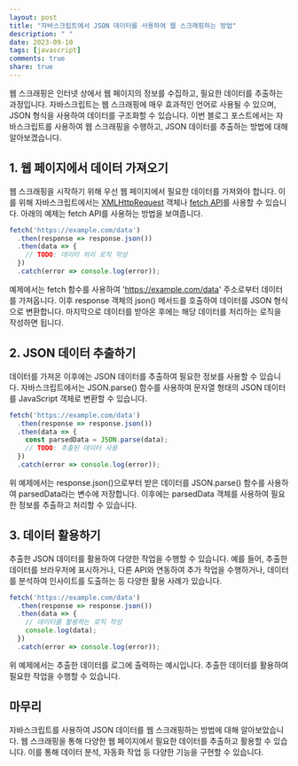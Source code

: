 ```yaml
---
layout: post
title: "자바스크립트에서 JSON 데이터를 사용하여 웹 스크래핑하는 방법"
description: " "
date: 2023-09-10
tags: [javascript]
comments: true
share: true
---
```


웹 스크래핑은 인터넷 상에서 웹 페이지의 정보를 수집하고, 필요한 데이터를 추출하는 과정입니다. 자바스크립트는 웹 스크래핑에 매우 효과적인 언어로 사용될 수 있으며, JSON 형식을 사용하여 데이터를 구조화할 수 있습니다. 이번 블로그 포스트에서는 자바스크립트를 사용하여 웹 스크래핑을 수행하고, JSON 데이터를 추출하는 방법에 대해 알아보겠습니다.

## 1. 웹 페이지에서 데이터 가져오기
웹 스크래핑을 시작하기 위해 우선 웹 페이지에서 필요한 데이터를 가져와야 합니다. 이를 위해 자바스크립트에서는 [XMLHttpRequest](https://developer.mozilla.org/en-US/docs/Web/API/XMLHttpRequest) 객체나 [fetch API](https://developer.mozilla.org/en-US/docs/Web/API/Fetch_API)를 사용할 수 있습니다. 아래의 예제는 fetch API를 사용하는 방법을 보여줍니다.

```javascript
fetch('https://example.com/data')
  .then(response => response.json())
  .then(data => {
    // TODO: 데이터 처리 로직 작성
  })
  .catch(error => console.log(error));
```

예제에서는 fetch 함수를 사용하여 'https://example.com/data' 주소로부터 데이터를 가져옵니다. 이후 response 객체의 json() 메서드를 호출하여 데이터를 JSON 형식으로 변환합니다. 마지막으로 데이터를 받아온 후에는 해당 데이터를 처리하는 로직을 작성하면 됩니다.

## 2. JSON 데이터 추출하기
데이터를 가져온 이후에는 JSON 데이터를 추출하여 필요한 정보를 사용할 수 있습니다. 자바스크립트에서는 JSON.parse() 함수를 사용하여 문자열 형태의 JSON 데이터를 JavaScript 객체로 변환할 수 있습니다.

```javascript
fetch('https://example.com/data')
  .then(response => response.json())
  .then(data => {
    const parsedData = JSON.parse(data);
    // TODO: 추출된 데이터 사용
  })
  .catch(error => console.log(error));
```

위 예제에서는 response.json()으로부터 받은 데이터를 JSON.parse() 함수를 사용하여 parsedData라는 변수에 저장합니다. 이후에는 parsedData 객체를 사용하여 필요한 정보를 추출하고 처리할 수 있습니다.

## 3. 데이터 활용하기
추출한 JSON 데이터를 활용하여 다양한 작업을 수행할 수 있습니다. 예를 들어, 추출한 데이터를 브라우저에 표시하거나, 다른 API와 연동하여 추가 작업을 수행하거나, 데이터를 분석하여 인사이트를 도출하는 등 다양한 활용 사례가 있습니다.

```javascript
fetch('https://example.com/data')
  .then(response => response.json())
  .then(data => {
    // 데이터를 활용하는 로직 작성
    console.log(data);
  })
  .catch(error => console.log(error));
```

위 예제에서는 추출한 데이터를 로그에 출력하는 예시입니다. 추출한 데이터를 활용하여 필요한 작업을 수행할 수 있습니다.

## 마무리
자바스크립트를 사용하여 JSON 데이터를 웹 스크래핑하는 방법에 대해 알아보았습니다. 웹 스크래핑을 통해 다양한 웹 페이지에서 필요한 데이터를 추출하고 활용할 수 있습니다. 이를 통해 데이터 분석, 자동화 작업 등 다양한 기능을 구현할 수 있습니다.